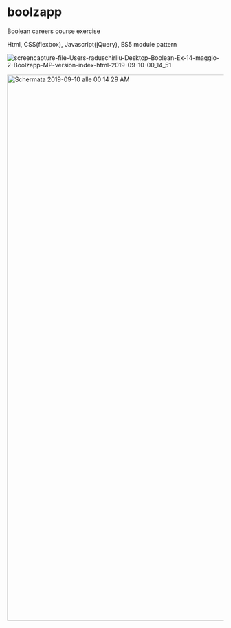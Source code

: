 # boolzapp

Boolean careers course exercise

Html, CSS(flexbox), Javascript(jQuery), ES5 module pattern

![screencapture-file-Users-raduschirliu-Desktop-Boolean-Ex-14-maggio-2-Boolzapp-MP-version-index-html-2019-09-10-00_14_51](https://user-images.githubusercontent.com/48323576/64570220-39b51280-d360-11e9-8a8d-967e33842573.jpg)

<img width="1269" alt="Schermata 2019-09-10 alle 00 14 29 AM" src="https://user-images.githubusercontent.com/48323576/64570230-45083e00-d360-11e9-94ad-f59f01be51a7.png">
